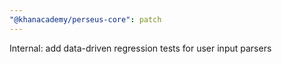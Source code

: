 ```yaml
---
"@khanacademy/perseus-core": patch
---
```


Internal: add data-driven regression tests for user input parsers
